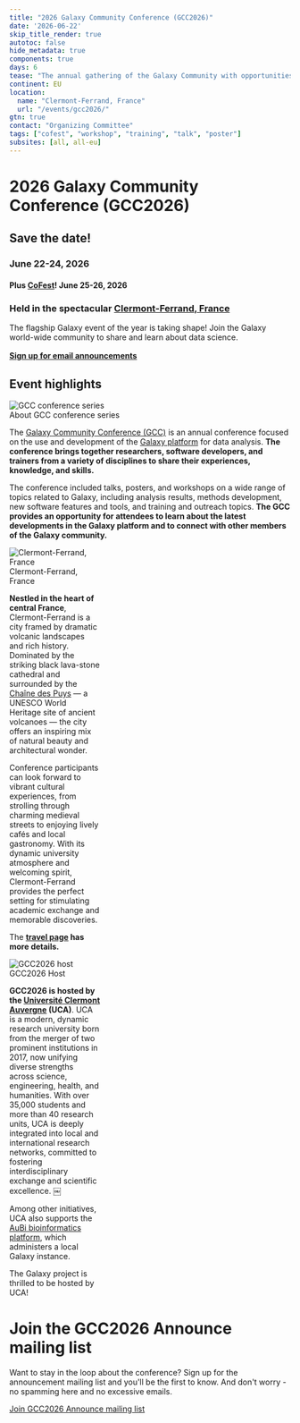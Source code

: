 ```yaml
---
title: "2026 Galaxy Community Conference (GCC2026)"
date: '2026-06-22'
skip_title_render: true
autotoc: false
hide_metadata: true
components: true
days: 6
tease: "The annual gathering of the Galaxy Community with opportunities to hear latest developments, get training, and meet everyone involved."
continent: EU
location:
  name: "Clermont-Ferrand, France"
  url: "/events/gcc2026/"
gtn: true
contact: "Organizing Committee"
tags: ["cofest", "workshop", "training", "talk", "poster"]
subsites: [all, all-eu]
---
```


<slot name="/events/gcc2026/header" />

<div class="text-center my-5">

# **2026 Galaxy Community Conference (GCC2026)**

## Save the date!
### June 22-24, 2026
#### Plus [CoFest](/events/gcc2026/cofest/)! June 25-26, 2026
### Held in the spectacular [Clermont-Ferrand, France](https://maps.app.goo.gl/g3g3MMivnyHMxVM16)

  <div class="text-center my-5">
    <div class="lead" style="padding-bottom: 1rem">
      The flagship Galaxy event of the year is taking shape! Join the Galaxy world-wide community to share and learn about data science.
    </div>
    <a target="_blank" href="https://gaggle.email/join/gcc2026-announce@gaggle.email" type="button" class="btn btn-primary">
        <strong>Sign up for email announcements</strong>
    </a>
    <!-- ◇
    <a href="/events/gcc2026/abstracts/" type="button" class="btn btn-primary">
        <strong>Submit an abstracts</strong>
    </a> -->
  </div>
</div>

## Event highlights

<div class="card-deck lead">

  <!-- About GCC -->
  <div class="card" style="min-width: 30%; max-width: 40rem;">
    <img src="/images/events/gcc2026/cartoon-conference.png" class="card-img-top" alt="GCC conference series" />
    <div class="card-header">About GCC conference series</div>

The [Galaxy Community Conference (GCC)](/gcc) is an annual conference focused on
the use and development of the [Galaxy platform](https://galaxyproject.org/) for
data analysis. **The conference brings together researchers, software
developers, and trainers from a variety of disciplines to share their
experiences, knowledge, and skills.**

The conference included talks, posters, and workshops on a wide range of topics
related to Galaxy, including analysis results, methods development, new software
features and tools, and training and outreach topics. **The GCC provides an
opportunity for attendees to learn about the latest developments in the Galaxy
platform and to connect with other members of the Galaxy community.**

  </div>

  <!-- Destination -->
  <div class="card" style="min-width: 30%; max-width: 32.2%;">
    <img src="/images/events/gcc2026/cartoon-clermont-ferrand.png" class="card-img-top" alt="Clermont-Ferrand, France" />
    <div class="card-header">Clermont-Ferrand, France</div>

**Nestled in the heart of central France**, Clermont-Ferrand is a city framed by
dramatic volcanic landscapes and rich history. Dominated by the striking black
lava-stone cathedral and surrounded by the [Chaîne des
Puys](https://volcan.puy-de-dome.fr/volcans/chaine-des-puys.html) — a UNESCO
World Heritage site of ancient volcanoes — the city offers an inspiring mix of
natural beauty and architectural wonder.

Conference participants can look forward to vibrant cultural experiences, from
strolling through charming medieval streets to enjoying lively cafés and local
gastronomy. With its dynamic university atmosphere and welcoming spirit,
Clermont-Ferrand provides the perfect setting for stimulating academic exchange
and memorable discoveries.

The **[travel page](/events/gcc2026/travel/) has more details.**

  </div>

  <!-- Host -->
  <div class="card" style="min-width: 30%; max-width: 32.2%">
    <img src="/images/events/gcc2026/cartoon-clermont-auvergne.png" class="card-img-top" alt="GCC2026 host" />
    <div class="card-header">GCC2026 Host</div>

**GCC2026 is hosted by the [Université Clermont Auvergne](https://www.uca.fr/)
(UCA)**. UCA is a modern, dynamic research university born from the merger of two
prominent institutions in 2017, now unifying diverse strengths across science,
engineering, health, and humanities. With over 35,000 students and more than 40
research units, UCA is deeply integrated into local and international research
networks, committed to fostering interdisciplinary exchange and scientific
excellence.  ￼

Among other initiatives, UCA also supports the [AuBi bioinformatics
platform](https://www.france-genomique.org/platforms-and-equipments/plateforme-de-bio-informatique-de-clermont-ferrand-aubi/?lang=en),
which administers a local Galaxy instance.

The Galaxy project is thrilled to be hosted by UCA!

  </div>

</div>

# Join the GCC2026 Announce mailing list

Want to stay in the loop about the conference? Sign up for the announcement
mailing list and you'll be the first to know. And don't worry - no spamming here
and no excessive emails.
<div class="text-center my-5">
    <a target="_blank" href="https://gaggle.email/join/gcc2026-announce@gaggle.email" type="button" class="btn btn-primary">
        Join GCC2026 Announce mailing list
    </a>
</div>
